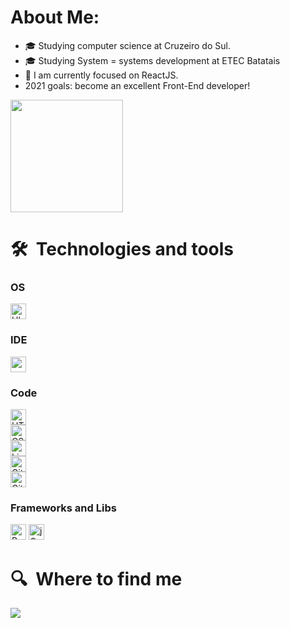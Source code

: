 # About Me:

      
- 🎓 Studying computer science at Cruzeiro do Sul.
- 🎓 Studying System = systems development at ETEC Batatais
- 🔭 I am currently focused on ReactJS.
-   2021 goals: become an excellent Front-End developer!

  <img height="180em" src="https://github-readme-stats.vercel.app/api/top-langs/?username=RenanRSilva&layout=compact&langs_count=16&theme=dracula"/>




# 🛠  Technologies and tools

### OS

[<img src="https://img.shields.io/badge/Ubuntu-E95420?style=for-the-badge&logo=ubuntu&logoColor=white" alt="Ubuntu logo" title="Ubuntu" height="25" />](https://github.com/RenanRSilva)<br>

### IDE
[<img src="https://img.shields.io/badge/Visual_Studio_Code-0078D4?style=for-the-badge&logo=visual%20studio%20code&logoColor=white" alt="vscode logo" title="vscode" height="25">](https://github.com/RenanRSilva)

### Code 
[<img src="https://img.shields.io/badge/HTML5-E34F26?style=for-the-badge&logo=html5&logoColor=white" alt="HTML5 logo" title="html" height="25">](https://github.com/RenanRSilva)<br>
[<img src="https://img.shields.io/badge/CSS3-1572B6?style=for-the-badge&logo=css3&logoColor=whit" alt="CSS3 logo" title="CSS " height="25">](https://github.com/RenanRSilva)<br>
[<img src="https://img.shields.io/badge/JavaScript-F7DF1E?style=for-the-badge&logo=javascript&logoColor=black" alt="LinuxMint logo" title="Linux Mint" height="25">](https://github.com/RenanRSilva)<br>
[<img src="https://img.shields.io/badge/Git-F05032?style=for-the-badge&logo=git&logoColor=white" alt="Git logo" title="Git" height="25">](https://github.com/RenanRSilva)<br>
[<img src="https://img.shields.io/badge/C%23-239120?style=for-the-badge&logo=c-sharp&logoColor=white" alt="Git logo" title="Git" height="25">](https://github.com/RenanRSilva)

### Frameworks and Libs
[<img src="https://img.shields.io/badge/React-20232A?style=for-the-badge&logo=react&logoColor=61DAFB" alt="React logo" title="React" height="25">](https://github.com/RenanRSilva)
[<img src="https://img.shields.io/badge/jQuery-0769AD?style=for-the-badge&logo=jquery&logoColor=white" alt="jQuery logo" title="jQuey" height="25">](https://github.com/RenanRSilva)<br>






# 🔍  Where to find me
[<img src="https://img.shields.io/badge/linkedin-%230077B5.svg?&style=for-the-badge&logo=linkedin&logoColor=white" />](https://www.linkedin.com/in/renan-rambul-7551a9206/)



